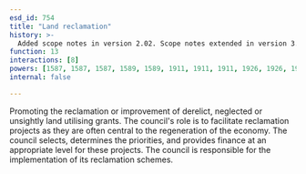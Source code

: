```yaml
---
esd_id: 754
title: "Land reclamation"
history: >-
  Added scope notes in version 2.02. Scope notes extended in version 3.00 to clarify council responsibilities. Term name changed from 'Land reclamation' to 'Land and property - reclamation - support and advice' in version 3.00. Name changed to 'Land reclamation' in version 4.00.
function: 13
interactions: [8]
powers: [1587, 1587, 1587, 1589, 1589, 1911, 1911, 1911, 1926, 1926, 1926, 1926, 1927, 1927, 1927, 1932]
internal: false

---
```


Promoting the reclamation or improvement of derelict, neglected or unsightly land utilising grants.  The council's role is to facilitate reclamation projects as they are often central to the regeneration of the economy. The council selects, determines the priorities, and provides finance at an appropriate level for these projects.  The council is responsible for the implementation of its reclamation schemes.

